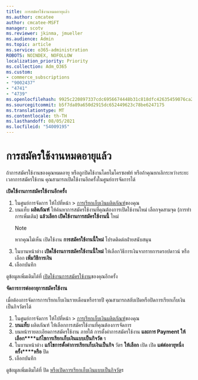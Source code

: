 ```yaml
---
title: การสมัครใช้งานหมดอายุแล้ว
ms.author: cmcatee
author: cmcatee-MSFT
manager: scotv
ms.reviewer: jkinma, jmueller
ms.audience: Admin
ms.topic: article
ms.service: o365-administration
ROBOTS: NOINDEX, NOFOLLOW
localization_priority: Priority
ms.collection: Adm_O365
ms.custom:
- commerce_subscriptions
- "9002437"
- "4741"
- "4739"
ms.openlocfilehash: 9925c220897337cdc6956674448b31c818dfc42635459076ca29806f565b3050
ms.sourcegitcommit: b5f7da89a650d2915dc652449623c78be6247175
ms.translationtype: MT
ms.contentlocale: th-TH
ms.lasthandoff: 08/05/2021
ms.locfileid: "54009195"
---
```

# <a name="subscription-expired"></a>การสมัครใช้งานหมดอายุแล้ว

ถ้าการสมัครใช้งานของคุณหมดอายุ หรือถูกปิดใช้งานโดยไมโครซอฟท์ หรือถ้าคุณยกเลิกระหว่างระยะเวลาการสมัครใช้งาน คุณสามารถเปิดใช้งานอีกครั้งในศูนย์การจัดการได้

**เปิดใช้งานการสมัครใช้งานอีกครั้ง**

1. ในศูนย์การจัดการ ให้ไปที่หน้า  >  [การเรียกเก็บเงินผลิตภัณฑ์](https://go.microsoft.com/fwlink/p/?linkid=842054)ของคุณ
2. บนแท็บ **ผลิตภัณฑ์** ให้ค้นหาการสมัครใช้งานที่คุณต้องการเปิดใช้งานใหม่ เลือกจุดสามจุด (การทําการเพิ่มเติม) **แล้วเลือก เปิดใช้งานการสมัครใช้งานนี้** ใหม่
    > [!NOTE]
    > หากคุณไม่เห็น เปิดใช้งาน **การสมัครใช้งานนี้ใหม่** โปรดติดต่อฝ่ายสนับสนุน
3. ในบานหน้าต่าง **เปิดใช้งานการสมัครใช้งานนี้ใหม่** ให้เลือกวิธีการเงินจากรายการดรอปดาวน์ หรือเลือก **เพิ่มวิธีการเงิน**
4. เลือกบันทึก

ดูข้อมูลเพิ่มเติมได้ที่ [เปิดใช้งานการสมัครใช้งาน](/microsoft-365/commerce/subscriptions/reactivate-your-subscription)ของคุณอีกครั้ง

**จัดการการต่ออายุการสมัครใช้งาน**

เมื่อต้องการจัดการการเรียกเก็บเงินรายเดือนหรือรายปี คุณสามารถสลับเปิดหรือปิดการเรียกเก็บเงินเป็นกิจวัตรได้

1. ในศูนย์การจัดการ ให้ไปที่หน้า  >  [การเรียกเก็บเงินผลิตภัณฑ์](https://go.microsoft.com/fwlink/p/?linkid=842054)ของคุณ
2. **บนแท็บ** ผลิตภัณฑ์ ให้เลือกการสมัครใช้งานที่คุณต้องการจัดการ
3. บนหน้ารายละเอียดการสมัครใช้งาน ภายใต้ การตั้งค่าการสมัครใช้งาน **และการ Payment ให้เลือก****แก้ไขการเรียกเก็บเงินแบบเป็นกิจวัต** ร
4. ในบานหน้าต่าง **แก้ไขการตั้งค่าการเรียกเก็บเงินเป็นกิจ** วัตร **ให้เลือก** เปิด เปิด **แต่ต่ออายุหนึ่งครั้ง****หรือ** ปิด
5. เลือกบันทึก

ดูข้อมูลเพิ่มเติมได้ที่ ปิด [หรือเปิดการเรียกเก็บเงินแบบเป็นกิจวัต](/microsoft-365/commerce/subscriptions/renew-your-subscription#turn-recurring-billing-off-or-on)ร